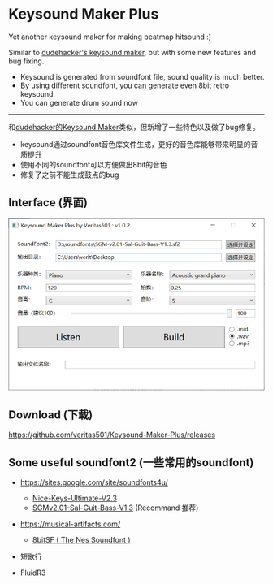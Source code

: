 # Keysound Maker Plus
Yet another keysound maker for making beatmap hitsound :)

Similar to [dudehacker's keysound maker](https://osu.ppy.sh/community/forums/topics/488175), but with some new features and bug fixing.

- Keysound is generated from soundfont file, sound quality is much better.
- By using different soundfont, you can generate even 8bit retro keysound.
- You can generate drum sound now

---

和[dudehacker的Keysound Maker](https://osu.ppy.sh/community/forums/topics/488175)类似，但新增了一些特色以及做了bug修复。

- keysound通过soundfont音色库文件生成，更好的音色库能够带来明显的音质提升
- 使用不同的soundfont可以方便做出8bit的音色
- 修复了之前不能生成鼓点的bug



## Interface (界面)

<img src="assets/interface.png" style="zoom: 70%;" />



## Download (下载)

https://github.com/veritas501/Keysound-Maker-Plus/releases



## Some useful soundfont2 (一些常用的soundfont)

- https://sites.google.com/site/soundfonts4u/
  - [Nice-Keys-Ultimate-V2.3](https://drive.google.com/file/d/0B3zFERJ2rMQpeDF3cTBlQWJXdHc/view?usp=sharing)
  - [SGMv2.01-Sal-Guit-Bass-V1.3](https://drive.google.com/file/d/1HV8L5FdX5xZDqpJ83UCaoWPaHFQrLKHj/view?usp=sharing) (Recommand 推荐)
- https://musical-artifacts.com/
  - [8bitSF ( The Nes Soundfont )](https://musical-artifacts.com/artifacts/23)

- 短歌行
- FluidR3

